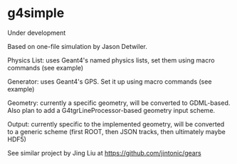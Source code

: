 # g4simple
Under development

Based on one-file simulation by Jason Detwiler.

Physics List: uses Geant4's named physics lists, set them using macro commands 
(see example)

Generator: uses Geant4's GPS. Set it up using macro commands (see example)

Geometry: currently a specific geometry, will be converted to GDML-based. Also
plan to add a G4tgrLineProcessor-based geometry input scheme.

Output: currently specific to the implemented geometry, will be converted 
to a generic scheme (first ROOT, then JSON tracks, then ultimately maybe HDF5)


See similar project by Jing Liu at https://github.com/jintonic/gears

